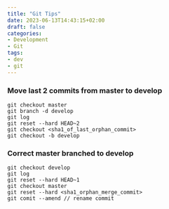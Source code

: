 ```yaml
---
title: "Git Tips"
date: 2023-06-13T14:43:15+02:00
draft: false
categories:
- Development
- Git
tags:
- dev
- git
---
```

### Move last 2 commits from master to develop

```
git checkout master
git branch -d develop
git log
git reset --hard HEAD~2
git checkout <sha1_of_last_orphan_commit>
git checkout -b develop 
```

### Correct master branched to develop

```
git checkout develop
git log
git reset --hard HEAD~1
git checkout master
git reset --hard <sha1_orphan_merge_commit>
git comit --amend // rename commit
```

